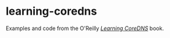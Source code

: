 # learning-coredns
Examples and code from the O'Reilly [<i>Learning CoreDNS</i>](https://www.amazon.com/Learning-CoreDNS-Configuring-Native-Environments-ebook/dp/B07X89NJ12/ref=sr_1_1?keywords=coredns&qid=1568921898&s=digital-text&sr=1-1) book.
